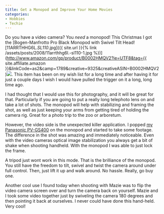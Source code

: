 ```yaml
---
title: Get a Monopod and Improve Your Home Movies
categories:
- Hobbies
- Techie
---
```


Do you have a video camera? You _need_ a monopod!
This Christmas I got the [Bogen-Manfrotto Pro Black Monopod with Swivel Tilt Head![11ARRTHHG6L._SL110_.jpg]({{ site.url }}{% link /assets/posts/2008/11arrthhg6l.-sl110-1.jpg %})](http://www.amazon.com/gp/product/B0002HMQV2?ie=UTF8&tag={{ site.affiliate.amazon }}&linkCode=as2&camp=1789&creative=9325&creativeASIN=B0002HMQV2)![](http://www.assoc-amazon.com/e/ir?t=thingelstadco-20&l=as2&o=1&a=B0002HMQV2). This item has been on my wish list for a long time and after having it for just a couple days I wish I would have pulled the trigger on it a long, long time ago.

I had thought that I would use this for photography, and it will be great for that. Particularly if you are going to put a really long telephoto lens on and take a lot of shots. The monopod will help with stabilizing and framing the shot, as well as just keeping your arms from getting tired of holding the camera rig. Great for a photo trip to the zoo or arboretum.

However, the video side is the unexpected killer application. I popped [my Panasonic PV-GS400](/thingelstad/panasonic-pv-gs400) on the monopod and started to take some footage. The difference in the shot was amazing and immediately noticeable. Even with the video cameras optical image stabilization you always get a bit of shake when shooting handheld. With the monopod I was able to just lock the frame.

A tripod just wont work in this mode. That is the brilliance of the monopod. You still have the freedom to tilt, swivel and twist the camera around under full control. Then, just lift it up and walk around. No hassle. Really, go buy one.

Another cool use I found today when shooting with Mazie was to flip the video camera screen over and turn the camera back on yourself. Mazie and I took some video together just by swiveling the camera 180 degrees and then pointing it back at ourselves. I never could have done this hand-held. Very cool!
